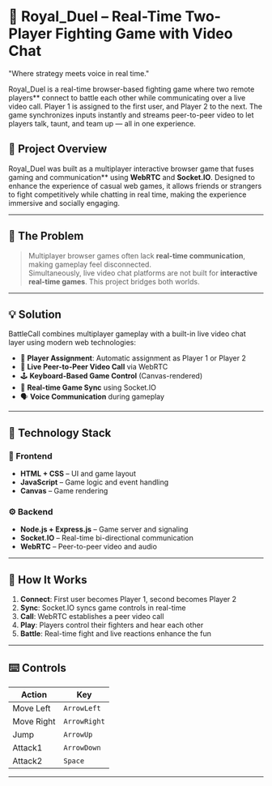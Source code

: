 # 🥊 Royal_Duel – Real-Time Two-Player Fighting Game with Video Chat  
"Where strategy meets voice in real time."

Royal_Duel is a real-time browser-based fighting game where two 
remote players** connect to battle each other while communicating over
a live video call. Player 1 is assigned to the first user, and Player 2 to the next. 
The game synchronizes inputs instantly and streams peer-to-peer video to let players talk, taunt, and team up — all in one experience.


## 🚀 Project Overview

Royal_Duel was built as a multiplayer interactive browser game that fuses gaming and communication** using **WebRTC** and **Socket.IO**. Designed to enhance the experience of casual web games, it allows friends or strangers to fight competitively while chatting in real time, making the experience immersive and socially engaging.

---

## 🎯 The Problem

> Multiplayer browser games often lack **real-time communication**, making gameplay feel disconnected.  
Simultaneously, live video chat platforms are not built for **interactive real-time games**. This project bridges both worlds.

---

## 💡 Solution

BattleCall combines multiplayer gameplay with a built-in live video chat layer using modern web technologies:

- 🧍 **Player Assignment**: Automatic assignment as Player 1 or Player 2
- 🎥 **Live Peer-to-Peer Video Call** via WebRTC
- 🕹️ **Keyboard-Based Game Control** (Canvas-rendered)
- 🔄 **Real-time Game Sync** using Socket.IO
- 🗣️ **Voice Communication** during gameplay

---

## 🧠 Technology Stack

### 🧱 Frontend
- **HTML + CSS** – UI and game layout
- **JavaScript** – Game logic and event handling
- **Canvas** – Game rendering

### ⚙️ Backend
- **Node.js + Express.js** – Game server and signaling
- **Socket.IO** – Real-time bi-directional communication
- **WebRTC** – Peer-to-peer video and audio

---

## 🔁 How It Works

1. **Connect**: First user becomes Player 1, second becomes Player 2
2. **Sync**: Socket.IO syncs game controls in real-time
3. **Call**: WebRTC establishes a peer video call
4. **Play**: Players control their fighters and hear each other
5. **Battle**: Real-time fight and live reactions enhance the fun

---

## ⌨️ Controls

| Action       | Key  |
|--------------|------|
| Move Left    | `ArrowLeft`  |
| Move Right   | `ArrowRight`  |
| Jump         | `ArrowUp`  |
| Attack1       | `ArrowDown` |
| Attack2       | `Space` |

---
